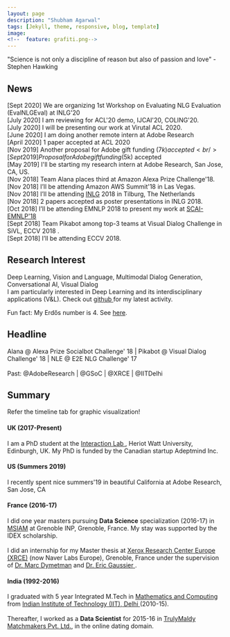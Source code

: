 ```yaml
---
layout: page
description: "Shubham Agarwal"
tags: [Jekyll, theme, responsive, blog, template]
image:
<!--  feature: grafiti.png-->
---
```


"Science is not only a discipline of reason but also of passion and love" - Stephen Hawking


<h2> News </h2>

[Sept 2020] We are organizing 1st Workshop on Evaluating NLG Evaluation (EvalNLGEval) at INLG'20
<br />
[July 2020] I am reviewing for ACL'20 demo, IJCAI'20, COLING'20.
<br />
[July 2020] I will be presenting our work at Virutal ACL 2020.
<br />
[June 2020] I am doing another remote intern at Adobe Research
<br />
[April 2020] 1 paper accepted at ACL 2020
<br />
[Nov 2019] Another proposal for Adobe gift funding ($7k) accepted
<br />
[Sept 2019] Proposal for Adobe gift funding ($5k) accepted
<br />
[May 2019] I'll be starting my research intern at Adobe Research, San Jose, CA, US.
<br />
[Nov 2018] Team Alana places third at Amazon Alexa Prize Challenge'18.
<br />
[Nov 2018] I’ll be attending Amazon AWS Summit'18 in Las Vegas.
<br />
[Nov 2018] I’ll be attending [INLG](https://inlg2018.uvt.nl/) 2018 in Tilburg, The Netherlands
<br />
[Nov 2018] 2 papers accepted as poster presentations in INLG 2018.
<br />
[Oct 2018] I’ll be attending EMNLP 2018 to present my work at [SCAI-EMNLP'18]((https://scai.info/2018/))
<br />
[Sept 2018] Team Pikabot among top-3 teams at Visual Dialog Challenge in SiVL, ECCV 2018 .
<br />
[Sept 2018] I’ll be attending ECCV 2018. 

<h2> Research Interest </h2>

Deep Learning, Vision and Language, Multimodal Dialog Generation, Conversational AI, Visual Dialog
<br />
I am particularly interested in Deep Learning and its interdisciplinary applications (V&L). Check out <a href="https://github.com/shubhamagarwal92">github </a> for my latest activity. 

Fun fact: My Erdős number is 4. See  <a href="https://www.csauthors.net/distance/shubham-agarwal-0001/paul-erdos"> here</a>. 

<h2> Headline </h2>

Alana @ Alexa Prize Socialbot Challenge' 18 | Pikabot @ Visual Dialog Challenge' 18 | NLE @ E2E NLG Challenge' 17
<br />
<br />
Past: @AdobeResearch | @GSoC | @XRCE | @IITDelhi


<h2> Summary </h2>

Refer the timeline tab for graphic visualization! 

#### UK (2017-Present)
I am a PhD student at the <a href="https://sites.google.com/site/hwinteractionlab/">Interaction Lab </a>, Heriot Watt University, Edinburgh, UK. My PhD is funded by the Canadian startup Adeptmind Inc.  

#### US (Summers 2019)
I recently spent nice summers'19 in beautiful California at Adobe Research, San Jose, CA

#### France (2016-17)
I did one year masters pursuing <strong>Data Science</strong> specialization (2016-17) in <a href="http://msiam.imag.fr">MSIAM</a> at Grenoble INP, Grenoble, France. My stay was supported by the IDEX scholarship. 
<br />
<br />
I did an internship for my Master thesis at <a href="http://www.xrce.xerox.com/">Xerox Research Center Europe (XRCE)</a> (now Naver Labs Europe), Grenoble, France under the supervision of <a href="http://www.xrce.xerox.com/About-XRCE/People/Marc-Dymetman"> Dr. Marc Dymetman</a> and <a href="http://ama.liglab.fr/~gaussier/"> Dr. Eric Gaussier </a>. 

#### India (1992-2016)
I graduated with 5 year Integrated M.Tech in <a href="http://maths.iitd.ac.in/">Mathematics and Computing </a> from <a href="http://www.iitd.ac.in/">Indian Institute of Technology (IIT), Delhi </a> (2010-15). 
<br />
<br />
Thereafter, I worked as a <strong>Data Scientist</strong> for 2015-16 in <a href="http://trulymadly.com/">TrulyMaldy Matchmakers Pvt. Ltd.</a>, in the online dating domain.






